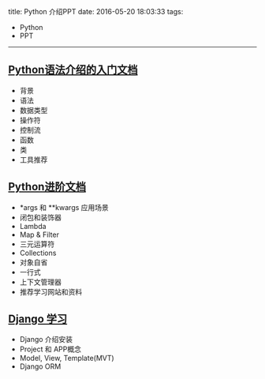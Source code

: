 title: Python 介绍PPT
date: 2016-05-20 18:03:33
tags:
- Python
- PPT
---

## [Python语法介绍的入门文档](/uploads/docs/python-introction.pdf)

- 背景
- 语法
- 数据类型
- 操作符
- 控制流
- 函数
- 类
- 工具推荐

## [Python进阶文档](/uploads/docs/python-intermediate.pdf)

- *args 和 **kwargs 应用场景
- 闭包和装饰器
- Lambda
- Map & Filter
- 三元运算符
- Collections
- 对象自省
- 一行式 
- 上下文管理器
- 推荐学习网站和资料

## [Django 学习](/uploads/docs/django-learn.pdf)

- Django 介绍安装
- Project 和 APP概念
- Model, View, Template(MVT)
- Django ORM
